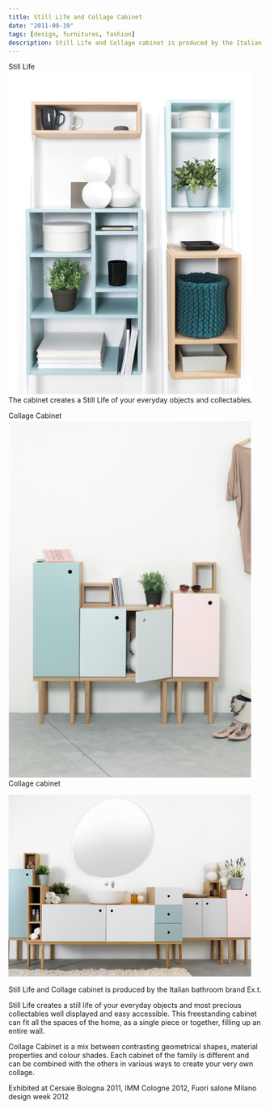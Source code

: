 ```yaml
---
title: Still Life and Collage Cabinet 
date: "2011-09-19"
tags: [design, furnitures, fashion]
description: Still Life and Collage cabinet is produced by the Italian bathroom brand Ex.t.
---
```

Still Life
![Still-life](./still-life1.jpg)
The cabinet creates a Still Life of your everyday objects and collectables.

Collage Cabinet
![Collage-cabinet](./collage-cabinet1.jpg)
Collage cabinet

![Collage-cabinet](./collage-cabinet2.jpg)

Still Life and Collage cabinet is produced by the Italian bathroom brand Ex.t.

Still Life creates a still life of your everyday objects and most precious collectables well displayed and easy accessible.  This freestanding cabinet can fit  all the spaces of the home, as a single piece or together, filling up an entire wall.

Collage Cabinet is a mix between contrasting geometrical shapes, material properties and colour shades. Each cabinet of the family is different and can be combined with the others in various ways to create your very own collage.

Exhibited at Cersaie Bologna 2011, IMM Cologne 2012, Fuori salone Milano design week 2012